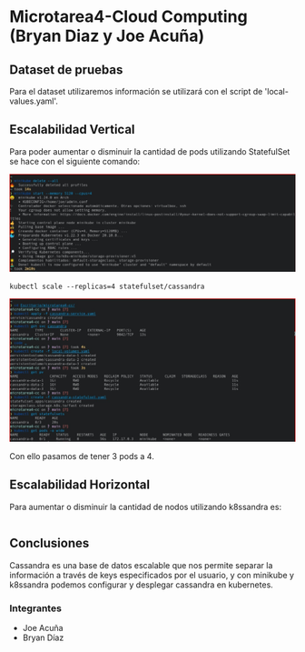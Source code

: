 # Microtarea4-Cloud Computing (Bryan Diaz y Joe Acuña)


## Dataset de pruebas

Para el dataset utilizaremos información se utilizará con el script de 'local-values.yaml'.

## Escalabilidad Vertical

Para poder aumentar o disminuir la cantidad de pods utilizando StatefulSet se hace con el siguiente comando:

![Imagen 1](img1.jpeg)

```
kubectl scale --replicas=4 statefulset/cassandra
```
![Imagen 2](img2.jpeg)

Con ello pasamos de tener 3 pods a 4.

## Escalabilidad Horizontal

Para aumentar o disminuir la cantidad de nodos utilizando k8ssandra es:
```
```

## Conclusiones

Cassandra es una base de datos escalable que nos permite separar la información a través de keys especificados por el usuario, y con minikube y k8ssandra podemos configurar y desplegar cassandra en kubernetes.

### Integrantes
- Joe Acuña
- Bryan Díaz
